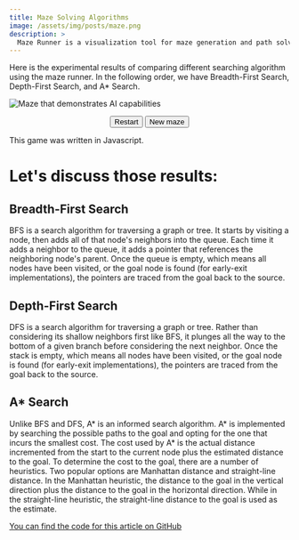 ```yaml
---
title: Maze Solving Algorithms
image: /assets/img/posts/maze.png
description: >
  Maze Runner is a visualization tool for maze generation and path solving using JavaScript and HTML5 Canvas. It provides insight into the behavior of popular maze generation and traversal algorithms, such as Breadth-First Search (BFS), Depth-First Search (DFS), and A* Search.
---
```


Here is the experimental results of comparing different searching algorithm using the maze runner. In the following order, we have Breadth-First Search, Depth-First Search, and A* Search.

<img id="maze_thumbnail" src="https://i.gyazo.com/thumb/400/_8acddd2ae042291c5e9e51950f8afad5-gif.gif" alt="Maze that demonstrates AI capabilities" title="Maze solver"/>

<link rel="stylesheet" type="text/css" href="/assets/js/maze/maze.css">

<div style="text-align:center" id="maze_runner">
  <canvas id="runner1" width="350" height="425"></canvas>
  <canvas id="runner2" width="350" height="425"></canvas>
  <canvas id="runner3" width="350" height="425"></canvas>
  <p>
    <button class="buttonBlue" id="restart">Restart</button> 
    <button class="buttonBlue" id="reset">New maze</button>
  </p>
</div>
<p>This game was written in Javascript.</p>	

<script>
  var elementExists = document.getElementsByClassName("read-more");
  
  var mazer_runner = document.getElementById("maze_runner");
  var maze_thumbnail = document.getElementById("maze_thumbnail");

  if (elementExists.length === 0) {
    mazer_runner.style.display = "block";
    maze_thumbnail.style.display = "none";
  } else {
    mazer_runner.style.display = "none";
    maze_thumbnail.style.display = "block";
  }
</script>

<script src="/assets/js/maze/buckets.min.js"></script>
<script src="/assets/js/maze/cell.js"></script>

# Let's discuss those results:  

## Breadth-First Search

BFS is a search algorithm for traversing a graph or tree. It starts by visiting a node, then adds all of that node's neighbors into the queue. Each time it adds a neighbor to the queue, it adds a pointer that references the neighboring node's parent. Once the queue is empty, which means all nodes have been visited, or the goal node is found (for early-exit implementations), the pointers are traced from the goal back to the source.

## Depth-First Search 

DFS is a search algorithm for traversing a graph or tree. Rather than considering its shallow neighbors first like BFS, it plunges all the way to the bottom of a given branch before considering the next neighbor. Once the stack is empty, which means all nodes have been visited, or the goal node is found (for early-exit implementations), the pointers are traced from the goal back to the source.

## A* Search

Unlike BFS and DFS, A* is an informed search algorithm. A* is implemented by searching the possible paths to the goal and opting for the one that incurs the smallest cost. The cost used by A* is the actual distance incremented from the start to the current node plus the estimated distance to the goal. To determine the cost to the goal, there are a number of heuristics. Two popular options are Manhattan distance and straight-line distance. In the Manhattan heuristic, the distance to the goal in the vertical direction plus the distance to the goal in the horizontal direction. While in the straight-line heuristic, the straight-line distance to the goal is used as the estimate.

[You can find the code for this article on GitHub](https://github.com/andk123/Maze-Solving-Traversal-Algorithms)